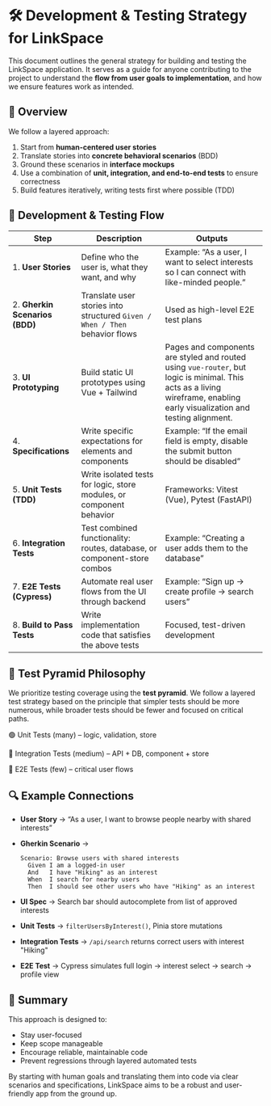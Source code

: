 # 🛠️ Development & Testing Strategy for LinkSpace

This document outlines the general strategy for building and testing the LinkSpace application. It serves as a guide for anyone contributing to the project to understand the **flow from user goals to implementation**, and how we ensure features work as intended.

## 🧭 Overview

We follow a layered approach:

1. Start from **human-centered user stories**
2. Translate stories into **concrete behavioral scenarios** (BDD)
3. Ground these scenarios in **interface mockups**
4. Use a combination of **unit, integration, and end-to-end tests** to ensure correctness
5. Build features iteratively, writing tests first where possible (TDD)

## 🧩 Development & Testing Flow

| Step                           | Description                                                                 | Outputs                                                                                                                                                                   |
| ------------------------------ | --------------------------------------------------------------------------- | ------------------------------------------------------------------------------------------------------------------------------------------------------------------------- |
| 1. **User Stories**            | Define who the user is, what they want, and why                             | Example: “As a user, I want to select interests so I can connect with like-minded people.”                                                                                |
| 2. **Gherkin Scenarios (BDD)** | Translate user stories into structured `Given / When / Then` behavior flows | Used as high-level E2E test plans                                                                                                                                         |
| 3. **UI Prototyping**          | Build static UI prototypes using Vue + Tailwind                             | Pages and components are styled and routed using `vue-router`, but logic is minimal. This acts as a living wireframe, enabling early visualization and testing alignment. |
| 4. **Specifications**          | Write specific expectations for elements and components                     | Example: “If the email field is empty, disable the submit button should be disabled”                                                                                      |
| 5. **Unit Tests (TDD)**        | Write isolated tests for logic, store modules, or component behavior        | Frameworks: Vitest (Vue), Pytest (FastAPI)                                                                                                                                |
| 6. **Integration Tests**       | Test combined functionality: routes, database, or component-store combos    | Example: “Creating a user adds them to the database”                                                                                                                      |
| 7. **E2E Tests (Cypress)**     | Automate real user flows from the UI through backend                        | Example: “Sign up → create profile → search users”                                                                                                                        |
| 8. **Build to Pass Tests**     | Write implementation code that satisfies the above tests                    | Focused, test-driven development                                                                                                                                          |

## 🧪 Test Pyramid Philosophy

We prioritize testing coverage using the **test pyramid**. We follow a layered test strategy based on the principle that simpler tests should be more numerous, while broader tests should be fewer and focused on critical paths.

🟢 Unit Tests (many) – logic, validation, store

🔵 Integration Tests (medium) – API + DB, component + store

🔴 E2E Tests (few) – critical user flows

## 🔍 Example Connections

- **User Story** → “As a user, I want to browse people nearby with shared interests”
- **Gherkin Scenario** →

  ```gherkin
  Scenario: Browse users with shared interests
    Given I am a logged-in user
    And   I have "Hiking" as an interest
    When  I search for nearby users
    Then  I should see other users who have "Hiking" as an interest
  ```

- **UI Spec** → Search bar should autocomplete from list of approved interests
- **Unit Tests** → `filterUsersByInterest()`, Pinia store mutations
- **Integration Tests** → `/api/search` returns correct users with interest "Hiking"
- **E2E Test** → Cypress simulates full login → interest select → search → profile view

## 📎 Summary

This approach is designed to:

- Stay user-focused
- Keep scope manageable
- Encourage reliable, maintainable code
- Prevent regressions through layered automated tests

By starting with human goals and translating them into code via clear scenarios and specifications, LinkSpace aims to be a robust and user-friendly app from the ground up.
